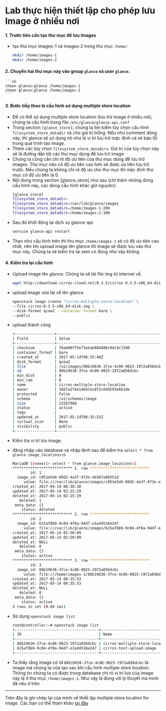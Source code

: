 # Lab thực hiện thiết lập cho phép lưu Image ở nhiều nơi

#### 1. Trước tiên cần tạo thư mục để lưu Images
- tạo thư mục images-1 và images-2 trong thư mục `/home/`
	```sh
	mkdir /home/images-1
	mkdir /home/images-2
	```
#### 2. Chuyển hai thư mục này vào group `glance` và user `glance`.

	```sh
	chown glance:glance /home/images-1
	chown glance:glance /home/images-2
	```

#### 3. Bước tiếp theo là cấu hình sử dụng multiple store location
- Để có thể sử dụng multiple store location (lưu trữ image ở nhiều nơi), chúng ta cấu hình trong file `/etc/glance/glance-api.conf`
- Trong section `[glance_store]`, chúng ta tìm kiếm tùy chọn cấu hình `filesystem_store_datadir` và cho giá trị trống. Nếu như comment dòng này, thì glance sẽ sử dụng nó như là vị trí lưu trữ mặc định và sẽ báo lỗi trong quá trình tạo image.
- Thêm các tùy chọn `filesystem_store_datadirs`. Giá trị của tùy chọn này sẽ là đường dẫn tới các thư mục dùng để lưu trữ image
- Chúng ta cũng cần chỉ rõ độ ưu tiên của thư mục dùng để lưu trữ images. Thư mục nào có độ ưu tiên cao hơn sẽ được ưu tiên lưu trữ trước. Nếu chúng ta không chỉ rõ độ ưu cho thư mục thì mặc định thư mục có độ ưu tiên là 0.
- Nội dung trong section [glance_store] như sau (chỉ thêm những dòng cấu hình này, các dòng cấu hình khác giữ nguyên):
	```sh
	[glance_store]
	filesystem_store_datadir=
	filesystem_store_datadirs=/var/lib/glance/images
	filesystem_store_datadirs=/home/images-1:200
	filesystem_store_datadirs=/home/images-2:100
	```
- Sau đó khởi động lại dịch vụ glance-api
	```sh
	service glance-api restart
	```
- Theo như cấu hình trên thì thư mục `/home/images-1` sẽ có độ ưu tiên cao nhất, nên khi upload image lên glance thì image sẽ được lưu vào thư mục này. Chúng ta sẽ kiểm tra lại xem có đúng như vậy không.

#### 4. Kiểm tra lại cấu hình
- Upload image lên glance. Chúng ta sẽ tải file img từ internet về.
	```sh
	wget http://download.cirros-cloud.net/0.3.5/cirros-0.3.5-x86_64-disk.img
	```

- upload image vừa tải về lên glance
	```sh
	openstack image create "cirros-multiple-store-location" \
 	--file cirros-0.3.5-x86_64-disk.img \
 	--disk-format qcow2 --container-format bare \
 	--public
 	```
- upload thành công
	```sh
	+------------------+------------------------------------------------------+
	| Field            | Value                                                |
	+------------------+------------------------------------------------------+
	| checksum         | f8ab98ff5e73ebab884d80c9dc9c7290                     |
	| container_format | bare                                                 |
	| created_at       | 2017-05-14T08:35:48Z                                 |
	| disk_format      | qcow2                                                |
	| file             | /v2/images/88b19636-37ce-4c06-9025-1972a856dcbc/file |
	| id               | 88b19636-37ce-4c06-9025-1972a856dcbc                 |
	| min_disk         | 0                                                    |
	| min_ram          | 0                                                    |
	| name             | cirros-multiple-store-location                       |
	| owner            | 1667a274e14647ec8f2c0dd593e661de                     |
	| protected        | False                                                |
	| schema           | /v2/schemas/image                                    |
	| size             | 13267968                                             |
	| status           | active                                               |
	| tags             |                                                      |
	| updated_at       | 2017-05-14T08:35:53Z                                 |
	| virtual_size     | None                                                 |
	| visibility       | public                                               |
	+------------------+------------------------------------------------------+
	```
- Kiểm tra vị trí lưu image.
- đăng nhập vào database và nhập lệnh sau để kiểm tra `select * from glance.image_locations\G`
	```sh
	MariaDB [(none)]> select * from glance.image_locations\G
	*************************** 1. row ***************************
	        id: 1
	  image_id: c051e5d4-89d2-4a3f-973e-eb307a9b551d
	     value: file:///var/lib/glance/images/c051e5d4-89d2-4a3f-973e-eb307a9b551d
	created_at: 2017-04-19 08:38:30
	updated_at: 2017-05-14 02:25:29
	deleted_at: 2017-05-14 02:25:29
	   deleted: 1
	 meta_data: {}
	    status: deleted
	*************************** 2. row ***************************
	        id: 2
	  image_id: 615af8b9-9c04-4f0a-94d7-e1ed4516e247
	     value: file:///var/lib/glance/images/615af8b9-9c04-4f0a-94d7-e1ed4516e247
	created_at: 2017-05-14 02:50:09
	updated_at: 2017-05-14 02:50:09
	deleted_at: NULL
	   deleted: 0
	 meta_data: {}
	    status: active
	*************************** 3. row ***************************
	        id: 3
	  image_id: 88b19636-37ce-4c06-9025-1972a856dcbc
	     value: file:///home/images-1/88b19636-37ce-4c06-9025-1972a856dcbc
	created_at: 2017-05-14 08:35:53
	updated_at: 2017-05-14 08:35:53
	deleted_at: NULL
	   deleted: 0
	 meta_data: {}
	    status: active
	3 rows in set (0.04 sec)
	```
- Sử dụng `openstack image list`
	```sh
	root@controller:~# openstack image list
	+--------------------------------------+--------------------------------+--------+
	| ID                                   | Name                           | Status |
	+--------------------------------------+--------------------------------+--------+
	| 88b19636-37ce-4c06-9025-1972a856dcbc | cirros-multiple-store-location | active |
	| 615af8b9-9c04-4f0a-94d7-e1ed4516e247 | cirros-test-upload-image       | active |
	+--------------------------------------+--------------------------------+--------+
  ```
  
- Ta thấy rằng image có Id `88b19636-37ce-4c06-9025-1972a856dcbc` là image mà chúng ta vừa tạo sau khi cấu hình multiple store location. Thông tin chúng ta có được trong database chỉ rõ vị trí lưu của image này là ở thư mục `/home/images-1`. Như vậy là đúng với lý thuyết mà mình đã nêu ở trên

---

Trên đây là ghi chép lại của mình về thiết lập multiple store location for image. Các bạn có thể tham khảo [tại đây](http://egonzalez.org/multiple-store-locations-for-glance-images/)

